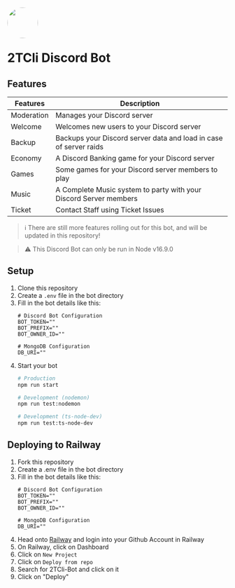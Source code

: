 # <img width=70 height=70 style="border-radius: 50%; align: center;" src="https://cdn.discordapp.com/avatars/845207738690437191/e22ed888457430485349304082bdfbd7.png?size=1024" /> <p>2TCli Discord Bot</p>
## Features
| Features   | Description                                                       |
|------------|-------------------------------------------------------------------|
| Moderation | Manages your Discord server                                       |
| Welcome    | Welcomes new users to your Discord server                         |
| Backup     | Backups your Discord server data and load in case of server raids |
| Economy    | A Discord Banking game for your Discord server                    |
| Games      | Some games for your Discord server members to play                | 
| Music      | A Complete Music system to party with your Discord Server members |
| Ticket     | Contact Staff using Ticket Issues                                 |

> ℹ️ There are still more features rolling out for this bot, and will be updated in this repository!

> ⚠️  This Discord Bot can only be run in Node v16.9.0

## Setup
1. Clone this repository
2. Create a `.env` file in the bot directory
3. Fill in the bot details like this:<br>
    ```environment
    # Discord Bot Configuration
    BOT_TOKEN=""
    BOT_PREFIX=""
    BOT_OWNER_ID=""

    # MongoDB Configuration
    DB_URI=""
    ```
4. Start your bot
    ```bash
    # Production
    npm run start

    # Development (nodemon)
    npm run test:nodemon

    # Development (ts-node-dev)
    npm run test:ts-node-dev
    ```

## Deploying to Railway
1. Fork this repository
2. Create a .env file in the bot directory
3. Fill in the bot details like this:<br>
    ```environment
    # Discord Bot Configuration
    BOT_TOKEN=""
    BOT_PREFIX=""
    BOT_OWNER_ID=""

    # MongoDB Configuration
    DB_URI=""
    ```
4. Head onto [Railway](https://railway.app) and login into your Github Account in Railway
5. On Railway, click on Dashboard
6. Click on `New Project`
7. Click on `Deploy from repo`
8. Search for 2TCli-Bot and click on it
9. Click on "Deploy"
